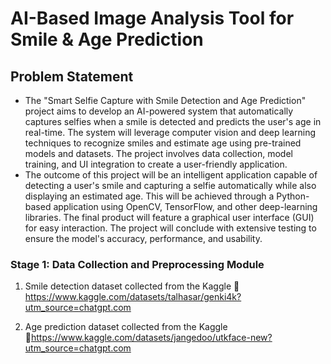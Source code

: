 # AI-Based Image Analysis Tool for Smile & Age Prediction

## Problem Statement
* The "Smart Selfie Capture with Smile Detection and Age Prediction" project aims to develop an AI-powered system that automatically captures selfies when a smile is detected and predicts the user&#39;s age in real-time. The system will leverage computer vision and deep learning techniques to recognize smiles and estimate age using pre-trained models and datasets. The project involves data collection, model training, and UI integration to create a user-friendly application.
* The outcome of this project will be an intelligent application capable of detecting a user's smile and capturing a selfie automatically while also displaying an estimated age. This will be achieved through a Python-based application using OpenCV, TensorFlow, and other deep-learning libraries. The final product will feature a graphical user interface (GUI) for easy interaction. The project will conclude with extensive testing to ensure the model's accuracy, performance, and usability.

### Stage 1: Data Collection and Preprocessing Module
1. Smile detection dataset collected from the Kaggle
🔗 https://www.kaggle.com/datasets/talhasar/genki4k?utm_source=chatgpt.com

2. Age prediction dataset collected from the Kaggle
🔗https://www.kaggle.com/datasets/jangedoo/utkface-new?utm_source=chatgpt.com
